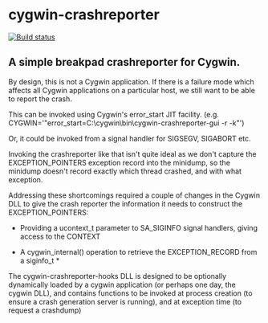 # cygwin-crashreporter

[![Build status](https://ci.appveyor.com/api/projects/status/be72tif4nk9tndbp?svg=true)](https://ci.appveyor.com/project/jon-turney/cygwin-crashreporter)

## A simple breakpad crashreporter for Cygwin.

By design, this is not a Cygwin application.  If there is a failure mode which 
affects all Cygwin applications on a particular host, we still want to be able 
to report the crash.

This can be invoked using Cygwin's error_start JIT facility. (e.g. 
CYGWIN='"error_start=C:\cygwin\bin\cygwin-crashreporter-gui -r -k"')

Or, it could be invoked from a signal handler for SIGSEGV, SIGABORT etc.

Invoking the crashreporter like that isn't quite ideal as we don't capture the 
EXCEPTION_POINTERS exception record into the minidump, so the minidump doesn't 
record exactly which thread crashed, and with what exception.

Addressing these shortcomings required a couple of changes in the Cygwin DLL to 
give the crash reporter the information it needs to construct the 
EXCEPTION_POINTERS:

- Providing a ucontext_t parameter to SA_SIGINFO signal handlers, giving access
  to the CONTEXT

- A cygwin_internal() operation to retrieve the EXCEPTION_RECORD from a
  siginfo_t *

The cygwin-crashreporter-hooks DLL is designed to be optionally dynamically 
loaded by a cygwin application (or perhaps one day, the cygwin DLL), and 
contains functions to be invoked at process creation (to ensure a crash 
generation server is running), and at exception time (to request a crashdump)

